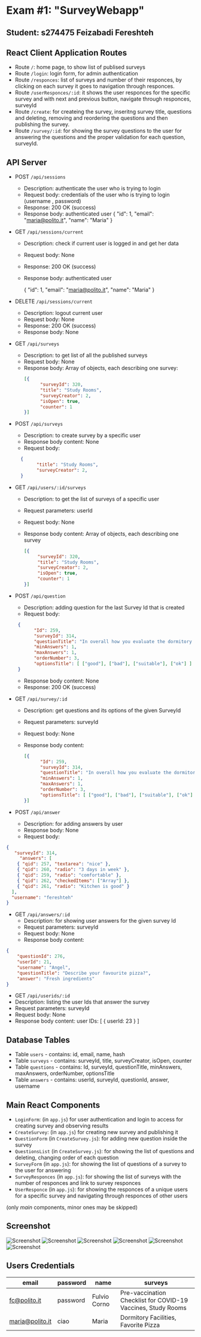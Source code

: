 # Exam #1: "SurveyWebapp"
## Student: s274475 Feizabadi Fereshteh 

## React Client Application Routes

- Route `/`: home page, to show list of publised surveys
- Route `/login`: login form, for admin authentication
- Route `/responces`: list of surveys and number of their responces, by clicking on each survey it goes to navigation through responces. 
- Route `/userResponces/:id`: it shows the user responces for the specific survey and with next and previous button, navigate through responces, surveyId
- Route `/create`: for createing the survey, inseritng survey title, questions and deleting, removing and reordering the questions and then publishing the survey.
- Route `/survey/:id`: for showing the survey questions to the user for answering the questions and the proper validation for each question, surveyId.


## API Server

- POST `/api/sessions`
  - Description: authenticate the user who is trying to login
  - Request body: credentials of the user who is trying to login (username , password)
  - Response: 200 OK (success)
  - Response body: authenticated user 
    {
      "id": 1,
      "email": "maria@polito.it", 
      "name": "Maria"
    }

- GET  `/api/sessions/current`
  - Description: check if current user is logged in and get her data
  - Request body: None
  - Response: 200 OK (success)
  - Response body: authenticated user

    {
        "id": 1,
        "email": "maria@polito.it", 
        "name": "Maria"
    }


- DELETE `/api/sessions/current`
  - Description: logout current user
  - Request body: None
  - Response: 200 OK (success)
  - Response body: None

- GET `/api/surveys`
  - Description: to get list of all the published surveys
  - Request body: None
  - Response body: Array of objects, each describing one survey:
    ``` JSON
    [{
          "surveyId": 320,
          "title": "Study Rooms",
          "surveyCreator": 2,
          "isOpen": true,
          "counter": 1
    }]
    ```

- POST `/api/surveys`
  - Description: to create survey by a specific user 
  - Response body content: None
  - Request body: 

  ``` JSON
    {
          "title": "Study Rooms",
          "surveyCreator": 2,
    }
    ```
 

- GET `/api/users/:id/surveys`
  - Description: to get the list of surveys of a specific user 
  - Request parameters: userId
  - Request body: None
  - Response body content: Array of objects, each describing one survey
    
     ``` JSON
    [{
          "surveyId": 320,
          "title": "Study Rooms",
          "surveyCreator": 2,
          "isOpen": true,
          "counter": 1
    }]
    ```

- POST `/api/question`
  - Description: adding question for the last Survey Id that is created 
  - Request body:
  
   ``` JSON
    {
          "Id": 259,
          "surveyId": 314,
          "questionTitle": "In overall how you evaluate the dormitory ?",
          "minAnswers": 1,
          "maxAnswers": 1,
          "orderNumber": 3,
          "optionsTitle": [ ["good"], ["bad"], ["suitable"], ["ok"] ]
    }
    ```
  - Response body content: None
  - Response: 200 OK (success)

- GET `/api/survey/:id`
  - Description: get questions and its options of the given SurveyId 
  - Request parameters: surveyId
  - Request body: None
  - Response body content: 

    ``` JSON
    [{
          "Id": 259,
          "surveyId": 314,
          "questionTitle": "In overall how you evaluate the dormitory ?",
          "minAnswers": 1,
          "maxAnswers": 1,
          "orderNumber": 3,
          "optionsTitle": [ ["good"], ["bad"], ["suitable"], ["ok"] ]
    }]
    ```

- POST `/api/answer`
  - Description: for adding answers by user
  - Response body: None
  - Request body:

``` JSON
{
   "surveyId": 314,
     "answers": [
    { "qid": 257, "textarea": "nice" },
    { "qid": 260, "radio": "3 days in week" },
    { "qid": 259, "radio": "comfortable" },
    { "qid": 262, "checkedItems": ["Array"] },
    { "qid": 261, "radio": "Kitchen is good" }
  ],
  "username": "fereshteh"
}
```


- GET `/api/answers/:id`
  - Description: for showing user answers for the given survey Id 
  - Request parameters: surveyId
  - Request body: None
  - Response body content: 
  
``` JSON
{
    "questionId": 276,
    "userId": 21,
    "username": "Angel",
    "questionTitle": "Describe your favourite pizza?",
    "answer": "Fresh ingredients"
}
```

  - GET `/api/userids/:id`
  - Description: listing the user Ids that answer the survey
  - Request parameters: surveyId
  - Request body: None
  - Response body content: 
    user IDs: [ { userId: 23 } ]


## Database Tables

- Table `users` - contains: id, email, name, hash
- Table `surveys` - contains: surveyId, title, surveyCreator, isOpen, counter
- Table `questions` - contains: Id, surveyId, questionTitle, minAnswers, maxAnswers, orderNumber, optionsTitle
- Table `answers` - contains: userId, surveyId, questionId, answer, username


## Main React Components

- `LoginForm`: (in `app.js`) for user authentication and login to access for creating survey and observing results
- `CreateSurvey`: (in `app.js`) for creating new survey and publishing it
- `QuestionForm` (in `CreateSurvey.js`): for adding new question inside the survey 
- `QuestionsList` (in `CreateSurvey.js`): for showing the list of questions and deleting, changing order of each question
- `SurveyForm` (in `app.js`): for showing the list of questions of a survey to the user for answering
- `SurveyResponces` (in `app.js`): for showing the list of surveys with the number of responces and link to survey responces
- `UserResponce` (in `app.js`): for showing the responces of a unique users for a specific survey and navigating through responces of other users 


(only _main_ components, minor ones may be skipped)

## Screenshot

![Screenshot](./img/Screenshot1.png)
![Screenshot](./img/Screenshot2.png)
![Screenshot](./img/Screenshot3.png)
![Screenshot](./img/Screenshot4.png)
![Screenshot](./img/Screenshot5.png)
![Screenshot](./img/Screenshot6.png)


## Users Credentials

| email | password | name | surveys |
|-------|----------|------|------|
| fc@polito.it | password | Fulvio Corno | Pre-vaccination Checklist for COVID-19 Vaccines, Study Rooms  |
| maria@polito.it | ciao | Maria | Dormitory Facilities, Favorite Pizza|
 
